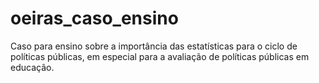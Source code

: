 # oeiras_caso_ensino
Caso para ensino sobre a importância das estatísticas para o ciclo de políticas públicas, em especial para a avaliação de políticas públicas em educação.
